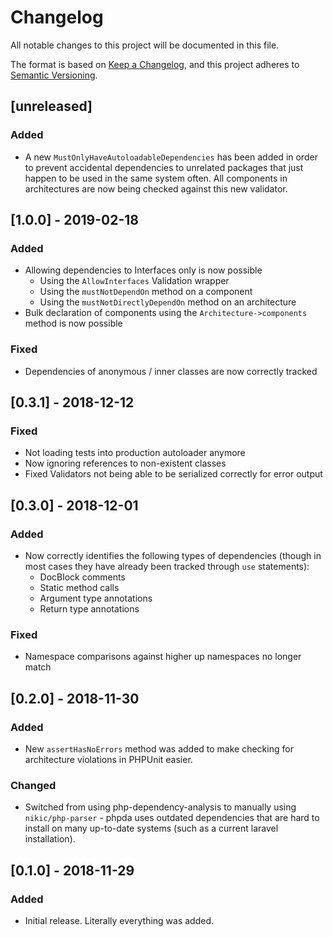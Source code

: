 # Changelog
All notable changes to this project will be documented in this file.

The format is based on [Keep a Changelog](https://keepachangelog.com/en/1.0.0/),
and this project adheres to [Semantic Versioning](https://semver.org/spec/v2.0.0.html).

## [unreleased]
### Added
- A new `MustOnlyHaveAutoloadableDependencies` has been added in order to prevent accidental dependencies
  to unrelated packages that just happen to be used in the same system often. All components in architectures
  are now being checked against this new validator.

## [1.0.0] - 2019-02-18
### Added
- Allowing dependencies to Interfaces only is now possible
    - Using the `AllowInterfaces` Validation wrapper
    - Using the `mustNotDependOn` method on a component
    - Using the `mustNotDirectlyDependOn` method on an architecture
- Bulk declaration of components using the `Architecture->components` method is now possible

### Fixed
- Dependencies of anonymous / inner classes are now correctly tracked


## [0.3.1] - 2018-12-12
### Fixed
- Not loading tests into production autoloader anymore
- Now ignoring references to non-existent classes
- Fixed Validators not being able to be serialized correctly for error output


## [0.3.0] - 2018-12-01
### Added
- Now correctly identifies the following types of dependencies (though in most cases they have already been tracked through `use` statements):
    - DocBlock comments
    - Static method calls
    - Argument type annotations
    - Return type annotations

### Fixed
- Namespace comparisons against higher up namespaces no longer match


## [0.2.0] - 2018-11-30
### Added
- New `assertHasNoErrors` method was added to make checking for architecture violations in PHPUnit easier.

### Changed
- Switched from using php-dependency-analysis to manually using `nikic/php-parser` - phpda uses outdated dependencies
  that are hard to install on many up-to-date systems (such as a current laravel installation).


## [0.1.0] - 2018-11-29
### Added
- Initial release. Literally everything was added.
